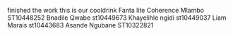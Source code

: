 finished the work this is our cooldrink
Fanta lite 
Coherence Mlambo ST10448252
Bnadile Qwabe st10449673
Khayelihle ngidi st10449037 
Liam Marais st10443683
Asande Ngubane ST10322821
